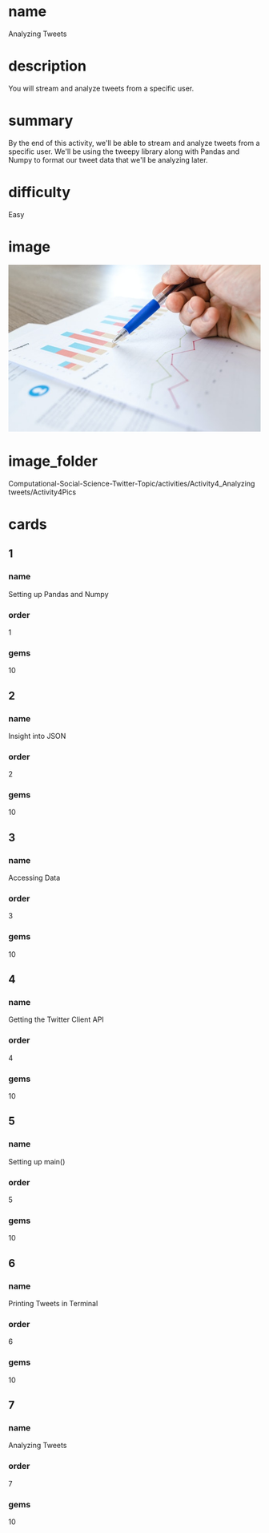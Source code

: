 # name

Analyzing Tweets

# description

You will stream and analyze tweets from a specific user.

# summary

By the end of this activity, we'll be able to stream and analyze tweets from a specific user. We'll be using the tweepy library along with Pandas and Numpy to format our tweet data that we'll be analyzing later. 

# difficulty

Easy

# image

<img src="Activity4Pics/chart-close-up-data-desk-590022.jpg">

# image_folder

Computational-Social-Science-Twitter-Topic/activities/Activity4_Analyzing tweets/Activity4Pics

# cards

## 1

### name

Setting up Pandas and Numpy

### order

1

### gems

10

## 2

### name

Insight into JSON

### order

2

### gems

10

## 3

### name

Accessing Data

### order

3

### gems

10

## 4

### name

Getting the Twitter Client API

### order

4

### gems

10

## 5

### name

Setting up main()

### order

5

### gems

10

## 6

### name

Printing Tweets in Terminal

### order

6

### gems

10

## 7

### name

Analyzing Tweets

### order

7

### gems
 
10
